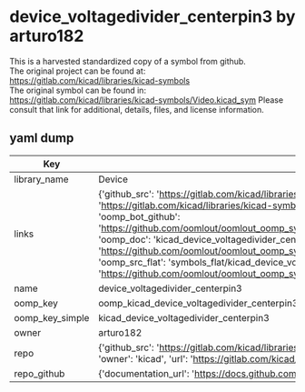 # device_voltagedivider_centerpin3 by arturo182  
This is a harvested standardized copy of a symbol from github.  
The original project can be found at:  
https://gitlab.com/kicad/libraries/kicad-symbols  
The original symbol can be found in:
https://gitlab.com/kicad/libraries/kicad-symbols/Video.kicad_sym
Please consult that link for additional, details, files, and license information.  
## yaml dump  
| Key | Value |  
| --- | --- |  
| library_name | Device |  
| links | {'github_src': 'https://gitlab.com/kicad/libraries/kicad-symbols/Video.kicad_sym', 'github_src_repo': 'https://gitlab.com/kicad/libraries/kicad-symbols', 'oomp_bot': 'kicad_device_voltagedivider_centerpin3/working', 'oomp_bot_github': 'https://github.com/oomlout/oomlout_oomp_symbol_bot/tree/main/kicad_device_voltagedivider_centerpin3/working', 'oomp_doc': 'kicad_device_voltagedivider_centerpin3/working', 'oomp_doc_github': 'https://github.com/oomlout/oomlout_oomp_symbol_doc/tree/main/kicad_device_voltagedivider_centerpin3/working', 'oomp_src_flat': 'symbols_flat/kicad_device_voltagedivider_centerpin3/working', 'oomp_src_flat_github': 'https://github.com/oomlout/oomlout_oomp_symbol_src/tree/main/kicad_device_voltagedivider_centerpin3/working'} |  
| name | device_voltagedivider_centerpin3 |  
| oomp_key | oomp_kicad_device_voltagedivider_centerpin3 |  
| oomp_key_simple | kicad_device_voltagedivider_centerpin3 |  
| owner | arturo182 |  
| repo | {'github_src': 'https://gitlab.com/kicad/libraries/kicad-symbols/Video.kicad_sym', 'name': 'libraries/kicad-symbols', 'owner': 'kicad', 'url': 'https://gitlab.com/kicad/libraries/kicad-symbols'} |  
| repo_github | {'documentation_url': 'https://docs.github.com/rest/repos/repos#get-a-repository', 'message': 'Not Found'} |  

